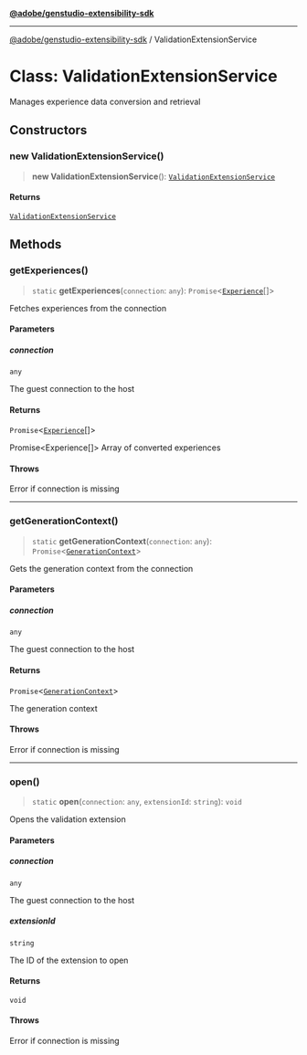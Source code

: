 [**@adobe/genstudio-extensibility-sdk**](../README.md)

***

[@adobe/genstudio-extensibility-sdk](../globals.md) / ValidationExtensionService

# Class: ValidationExtensionService

Manages experience data conversion and retrieval

## Constructors

### new ValidationExtensionService()

> **new ValidationExtensionService**(): [`ValidationExtensionService`](ValidationExtensionService.md)

#### Returns

[`ValidationExtensionService`](ValidationExtensionService.md)

## Methods

### getExperiences()

> `static` **getExperiences**(`connection`: `any`): `Promise`\<[`Experience`](../interfaces/Experience.md)[]\>

Fetches experiences from the connection

#### Parameters

##### connection

`any`

The guest connection to the host

#### Returns

`Promise`\<[`Experience`](../interfaces/Experience.md)[]\>

Promise<Experience[]> Array of converted experiences

#### Throws

Error if connection is missing

***

### getGenerationContext()

> `static` **getGenerationContext**(`connection`: `any`): `Promise`\<[`GenerationContext`](../type-aliases/GenerationContext.md)\>

Gets the generation context from the connection

#### Parameters

##### connection

`any`

The guest connection to the host

#### Returns

`Promise`\<[`GenerationContext`](../type-aliases/GenerationContext.md)\>

The generation context

#### Throws

Error if connection is missing

***

### open()

> `static` **open**(`connection`: `any`, `extensionId`: `string`): `void`

Opens the validation extension

#### Parameters

##### connection

`any`

The guest connection to the host

##### extensionId

`string`

The ID of the extension to open

#### Returns

`void`

#### Throws

Error if connection is missing

